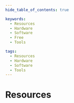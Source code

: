 ```yaml
---
hide_table_of_contents: true

keywords:
  - Resources
  - Hardware
  - Software
  - Free
  - Tools

tags:
  - Resources
  - Hardware
  - Software
  - Tools
---
```


# Resources
